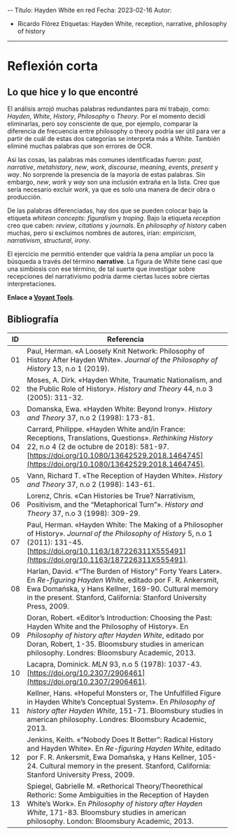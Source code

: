 --
Título: Hayden White en red
Fecha: 2023-02-16
Autor:
- Ricardo Flórez
Etiquetas: Hayden White, reception, narrative, philosophy of history 
---
# Reflexión corta
## Lo que hice y lo que encontré
El análisis arrojó muchas palabras redundantes para mi trabajo, como: *Hayden*, *White*, *History*, *Philosophy* o *Theory*. Por el momento decidí eliminarlas, pero soy consciente de que, por ejemplo, comparar la diferencia de frecuencia entre philosophy o theory podría ser útil para ver a partir de cuál de estas dos categorías se interpreta más a White.  También eliminé muchas palabras que son errores de OCR.

Así las cosas, las palabras más comunes identificadas fueron: *past*, *narrative*, *metahistory*, *new*, *work*, *discourse*, *meaning*, *events*, *present* y *way*. No sorprende la presencia de la mayoría de estas palabras. Sin embargo, *new*, *work* y *way* son una inclusión extraña en la lista. Creo que sería necesario excluir *work*, ya que es solo una manera de decir obra o producción. 

De las palabras diferenciadas, hay dos que se pueden colocar bajo la etiqueta *whitean concepts*: *figuralism* y *troping*. Bajo la etiqueta *reception* creo que caben: *review*, *citations* y *journals*. En *philosophy of history* caben muchas, pero si excluimos nombres de autores, irían: *empiricism*, *narrativism*, *structural*, *irony*.

El ejercicio me permitió entender que valdría la pena ampliar un poco la búsqueda a través del término **narrative**. La figura de White tiene casi que una simbiosis con ese término, de tal suerte que investigar sobre recepciones del narrativismo podría darme ciertas luces sobre ciertas interpretaciones.

**Enlace a [Voyant Tools](https://voyant-tools.org/?corpus=054f18098571e03bcba461771a5583d9&stopList=keywords-cea596ed766d22de7c12f7c92c8a8048&panels=cirrus,reader,trends,summary,contexts)**.

## Bibliografía
ID  |Referencia|
----|------|
01	|Paul, Herman. «A Loosely Knit Network: Philosophy of History After Hayden White». _Journal of the Philosophy of History_ 13, n.o 1 (2019).
02|Moses, A. Dirk. «Hayden White, Traumatic Nationalism, and the Public Role of History». _History and Theory_ 44, n.o 3 (2005): 311-32.
03| Domanska, Ewa. «Hayden White: Beyond Irony». _History and Theory_ 37, n.o 2 (1998): 173-81.
04|Carrard, Philippe. «Hayden White and/in France: Receptions, Translations, Questions». _Rethinking History_ 22, n.o 4 (2 de octubre de 2018): 581-97. [https://doi.org/10.1080/13642529.2018.1464745](https://doi.org/10.1080/13642529.2018.1464745).
05|Vann, Richard T. «The Reception of Hayden White». _History and Theory_ 37, n.o 2 (1998): 143-61.
06|Lorenz, Chris. «Can Histories be True? Narrativism, Positivism, and the “Metaphorical Turn”». _History and Theory_ 37, n.o 3 (1998): 309-29.
07|Paul, Herman. «Hayden White: The Making of a Philosopher of History». _Journal of the Philosophy of History_ 5, n.o 1 (2011): 131-45. [https://doi.org/10.1163/187226311X555491](https://doi.org/10.1163/187226311X555491).
08|Harlan, David. «“The Burden of History” Forty Years Later». En _Re-figuring Hayden White_, editado por F. R. Ankersmit, Ewa Domańska, y Hans Kellner, 169-90. Cultural memory in the present. Stanford, California: Stanford University Press, 2009.
09|Doran, Robert. «Editor’s Introduction: Choosing the Past: Hayden White and the Philosophy of History». En _Philosophy of history after Hayden White_, editado por Doran, Robert, 1-35. Bloomsbury studies in american philosophy. Londres: Bloomsbury Academic, 2013.
10|Lacapra, Dominick. _MLN_ 93, n.o 5 (1978): 1037-43. [https://doi.org/10.2307/2906461](https://doi.org/10.2307/2906461).
11|Kellner, Hans. «Hopeful Monsters or, The Unfulfilled Figure in Hayden White’s Conceptual System». En _Philosophy of history after Hayden White_, 151-71. Bloomsbury studies in american philosophy. Londres: Bloomsbury Academic, 2013.
12|Jenkins, Keith. «“Nobody Does It Better”: Radical History and Hayden White». En _Re-figuring Hayden White_, editado por F. R. Ankersmit, Ewa Domańska, y Hans Kellner, 105-24. Cultural memory in the present. Stanford, California: Stanford University Press, 2009.
13|Spiegel, Gabrielle M. «Rethorical Theory/Theorethical Rethoric: Some Ambiguities in the Reception of Hayden White’s Work». En _Philosophy of history after Hayden White_, 171-83. Bloomsbury studies in american philosophy. London: Bloomsbury Academic, 2013.
